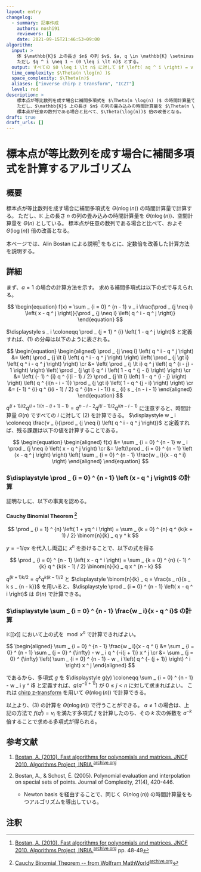 ```yaml
---
layout: entry
changelog:
  - summary: 記事作成
    authors: noshi91
    reviewers: []
    date: 2021-09-15T21:46:53+09:00
algorithm:
  input: >
    体 $\mathbb{K}$ 上の長さ $n$ の列 $v$、$a, q \in \mathbb{K} \setminus \lbrace 0 \rbrace$。
    ただし $q ^ i \neq 1 ~ (0 \leq i \lt n)$ とする。
  output: すべての $0 \leq i \lt n$ に対して $f \left( aq ^ i \right) = v _ i$ を満たす高々 $n$ 次の多項式 $f$
  time_complexity: $\Theta(n \log(n) )$
  space_complexity: $\Theta(n)$
  aliases: ["inverse chirp z transform", "ICZT"]
  level: red
description: >
    標本点が等比数列を成す場合に補間多項式を $\Theta(n \log(n) )$ の時間計算量で計算する。
    ただし、$\mathbb{K}$ 上の長さ $n$ の列の畳み込みの時間計算量を $\Theta(n \log(n))$、空間計算量を $\Theta(n)$ としている。
    標本点が任意の数列である場合と比べて、$\Theta(\log(n))$ 倍の改善となる。
draft: true
draft_urls: []
---
```


# 標本点が等比数列を成す場合に補間多項式を計算するアルゴリズム

## 概要

標本点が等比数列を成す場合に補間多項式を $\Theta(n \log(n) )$ の時間計算量で計算する。
ただし、$\mathbb{K}$ 上の長さ $n$ の列の畳み込みの時間計算量を $\Theta(n \log(n))$、空間計算量を $\Theta(n)$ としている。
標本点が任意の数列である場合と比べて、およそ $\Theta(\log(n))$ 倍の改善となる。

本ページでは、Alin Bostan による説明[^Bostan] をもとに、定数倍を改善した計算方法を説明する。

## 詳細

まず、$a = 1$ の場合の計算方法を示す。
求める補間多項式は以下の式で与えられる。

$$ \begin{equation}
  f(x) = \sum _ {i = 0} ^ {n - 1} v _ i \frac{\prod _ {j \neq i} \left( x - q ^ j \right)}{\prod _ {j \neq i} \left( q ^ i - q ^ j \right)}
\end{equation} $$

$\displaystyle s _ i \coloneqq \prod _ {j = 1} ^ {i} \left( 1 - q ^ j \right)$ と定義すれば、$(1)$ の分母は以下のように表される。

$$ \begin{equation} \begin{aligned}
  \prod _ {j \neq i} \left( q ^ i - q ^ j \right)
  &= \left( \prod _ {j \lt i} \left( q ^ i - q ^ j \right) \right) \left( \prod _ {j \gt i} \left( q ^ i - q ^ j \right) \right) \cr
  &= \left( \prod _ {j \lt i} q ^ j \left( q ^ {i - j} - 1 \right) \right) \left( \prod _ {j \gt i} q ^ i \left( 1 - q ^ {j - i} \right) \right) \cr
  &= \left( (- 1) ^ {i} q ^ {i(i - 1) / 2} \prod _ {j \lt i} \left( 1 - q ^ {i - j} \right) \right) \left( q ^ {i(n - i - 1)} \prod _ {j \gt i} \left( 1 - q ^ {j - i} \right) \right) \cr
  &= (- 1) ^ {i} q ^ {i(i - 1) / 2} q ^ {i(n - i - 1)} s _ {i} s _ {n - i - 1}
\end{aligned} \end{equation} $$

$q ^ {(i + 1)i / 2} q ^ {(i + 1)(n - (i + 1) - 1)} = q ^ {n - i - 2} q ^ {i(i - 1) / 2} q ^ {i(n - i - 1)}$ に注意すると、時間計算量 $\Theta(n)$ ですべての $i$ に対して $(2)$ を計算できる。
$\displaystyle w _ i \coloneqq \frac{v _ i}{\prod _ {j \neq i} \left( q ^ i - q ^ j \right)}$ と定義すれば、残る課題は以下の値を計算することである。

$$ \begin{equation} \begin{aligned}
  f(x) &= \sum _ {i = 0} ^ {n - 1} w _ i \prod _ {j \neq i} \left( x - q ^ j \right) \cr
  &= \left(\prod _ {i = 0} ^ {n - 1} \left (x - q ^ j \right) \right) \left( \sum _ {i = 0} ^ {n - 1} \frac{w _ i}{x - q ^ i} \right)
\end{aligned} \end{equation} $$

### $\displaystyle \prod _ {i = 0} ^ {n - 1} \left (x - q ^ j \right)$ の計算

証明なしに、以下の事実を認める。

#### Cauchy Binomial Theorem [^q-binomial]

$$
  \prod _ {i = 1} ^ {n} \left( 1 + yq ^ i \right) = \sum _ {k = 0} ^ {n} q ^ {k(k + 1) / 2} \binom{n}{k} _ q y ^ k
$$

$y = - 1 / qx$ を代入し両辺に $x ^ n$ を掛けることで、以下の式を得る

$$
  \prod _ {i = 0} ^ {n - 1} \left( x - q ^ i \right) = \sum _ {k = 0} ^ {n} (- 1) ^ {k} q ^ {k(k - 1) / 2} \binom{n}{k} _ q x ^ {n - k}
$$

$q ^ {(k + 1)k / 2} = q ^ k q ^ {k(k - 1) / 2}$ と $\displaystyle \binom{n}{k} _ q = \frac{s _ n}{s _ k s _ {n - k}}$ を用いると、$\displaystyle \prod _ {i = 0} ^ {n - 1} \left( x - q ^ i \right)$ は $\Theta(n)$ で計算できる。

### $\displaystyle \sum _ {i = 0} ^ {n - 1} \frac{w _ i}{x - q ^ i}$ の計算

$\mathbb{K}\lbrack \lbrack x \rbrack \rbrack$ において上の式を $\bmod x ^ n$ で計算できればよい。

$$ \begin{aligned}
  \sum _ {i = 0} ^ {n - 1} \frac{w _ i}{x - q ^ i}
  &= \sum _ {i = 0} ^ {n - 1} \sum _ {j = 0} ^ {\infty} - w _ i q ^ {-i(j + 1)} x ^ j \cr
  &= \sum _ {j = 0} ^ {\infty} \left( \sum _ {i = 0} ^ {n - 1} - w _ i \left( q ^ {- (j + 1)} \right) ^ i \right) x ^ j
\end{aligned} $$

であるから、多項式 $g$ を $\displaystyle g(y) \coloneqq \sum _ {i = 0} ^ {n - 1} - w _ i y ^ i$ と定義すれば、$g \left( q ^ {- (j + 1)} \right)$ が $0 \leq j \lt n$ に対して求まればよい。
これは [chirp z-transform](/algorithm-encyclopedia/chirp-z-transform) を用いて $\Theta(n \log(n) )$ で計算できる。


以上より、$(3)$ の計算を $\Theta(n \log(n) )$ で行うことができる。
$a \neq 1$ の場合は、上記の方法で $f \left( q ^ i \right) = v _ i$ を満たす多項式 $f$ を計算したのち、その $k$ 次の係数を $a ^ {-k}$ 倍することで求める多項式が得られる。

## 参考文献

1.  [Bostan, A. (2010). Fast algorithms for polynomials and matrices. JNCF 2010. Algorithms Project, INRIA.](https://specfun.inria.fr/bostan/publications/exposeJNCF.pdf)<sup>[archive.org](https://web.archive.org/web/20221220161514/https://specfun.inria.fr/bostan/publications/exposeJNCF.pdf)</sup>

1.  Bostan, A., & Schost, É. (2005). Polynomial evaluation and interpolation on special sets of points. Journal of Complexity, 21(4), 420-446.
    -   Newton basis を経由することで、同じく $\Theta(n \log(n) )$ の時間計算量をもつアルゴリズムを導出している。

## 注釈

[^Bostan]: [Bostan, A. (2010). Fast algorithms for polynomials and matrices. JNCF 2010. Algorithms Project, INRIA.](https://specfun.inria.fr/bostan/publications/exposeJNCF.pdf)<sup>[archive.org](https://web.archive.org/web/20221220161514/https://specfun.inria.fr/bostan/publications/exposeJNCF.pdf)</sup> pp. 48-49

[^q-binomial]: [Cauchy Binomial Theorem -- from Wolfram MathWorld](https://mathworld.wolfram.com/CauchyBinomialTheorem.html)<sup>[archive.org](https://web.archive.org/web/20211112150455/https://mathworld.wolfram.com/CauchyBinomialTheorem.html)</sup>
